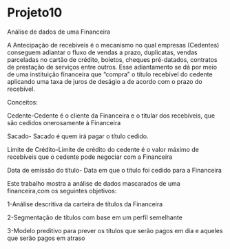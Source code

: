 # Projeto10
Análise de dados de uma Financeira

A Antecipação de recebíveis é o mecanismo no qual empresas (Cedentes) conseguem adiantar
o fluxo de vendas a prazo, duplicatas, vendas parceladas no cartão de crédito, boletos,
cheques pré-datados, contratos de prestação de serviços entre outros. Esse adiantamento se
dá por meio de uma instituição financeira que “compra” o título recebível do cedente aplicando uma
taxa de juros de deságio a de acordo com o prazo do recebível.

Conceitos:

Cedente-Cedente é o cliente da Financeira e o titular dos recebíveis, que são cedidos onerosamente à
Financeira

Sacado- Sacado é quem irá pagar o título cedido.

Limite de Crédito-Limite de crédito do cedente é o valor máximo de recebíveis que o cedente pode negociar com a
Financeira

Data de emissão do título- Data em que o título foi cedido para a Financeira

Este trabalho mostra a análise de dados mascarados de uma financeira,com os seguintes objetivos:

1-Análise descritiva da carteira de títulos da Financeira

2-Segmentação de títulos com base em um perfil semelhante

3-Modelo preditivo para prever os títulos que serão pagos em dia e aqueles que serão pagos em atraso

